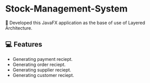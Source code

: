 # Stock-Management-System

💠 Developed this JavaFX application as the base of use of Layered Architecture.

## 💻 Features 
* Generating payment reciept.
* Generating order reciept.
* Generating supplier reciept.
* Generating customer reciept.
